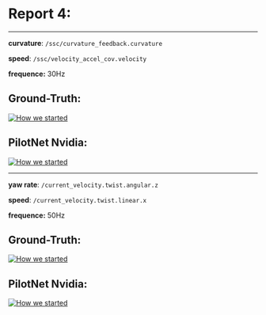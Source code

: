 
# Report 4:

-----

**curvature**: `/ssc/curvature_feedback.curvature`

**speed**: `/ssc/velocity_accel_cov.velocity`

**frequence:** 30Hz

## Ground-Truth:
<a href="https://www.youtube.com/watch?v=bZELpneieKk"><img src="https://img.youtube.com/vi/bZELpneieKk/0.jpg" alt="How we started"></a>

## PilotNet Nvidia:
<a href="https://www.youtube.com/watch?v=CXzZMp0EM9o"><img src="https://img.youtube.com/vi/CXzZMp0EM9o/0.jpg" alt="How we started"></a>

-----

**yaw rate**: `/current_velocity.twist.angular.z`

**speed**: `/current_velocity.twist.linear.x`

**frequence:** 50Hz

## Ground-Truth:
<a href="https://www.youtube.com/watch?v=yw5W_m6XDOw"><img src="https://img.youtube.com/vi/yw5W_m6XDOw/0.jpg" alt="How we started"></a>

## PilotNet Nvidia:
<a href="https://www.youtube.com/watch?v=Awo9KTnrqVI"><img src="https://img.youtube.com/vi/Awo9KTnrqVI/0.jpg" alt="How we started"></a>
